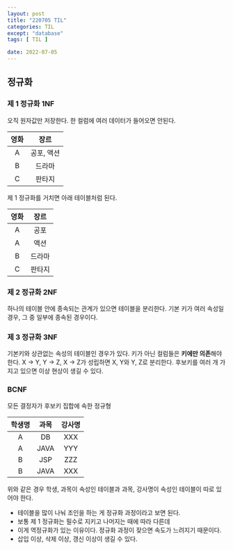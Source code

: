 ```yaml
---
layout: post
title: "220705 TIL"
categories: TIL
except: "database"
tags: [ TIL ]

date: 2022-07-05
---
```


## 정규화
### 제 1 정규화 1NF
오직 원자값만 저장한다. 한 컬럼에 여러 데이터가 들어오면 안된다. 

|영화|장르|
|:---:|:-------:|
|A|공포, 액션|
|B|드라마|
|C|판타지|

제 1 정규화를 거치면 아래 테이블처럼 된다.

|영화|장르|
|:---:|:-----:|
|A|공포|
|A|액션|
|B|드라마|
|C|판타지|

### 제 2 정규화 2NF
하나의 테이블 안에 종속되는 관계가 있으면 테이블을 분리한다. 기본 키가 여러 속성일 경우, 그 중 일부에 종속된 경우이다.

### 제 3 정규화 3NF
기본키와 상관없는 속성의 테이블인 경우가 있다. 키가 아닌 컬럼들은 **키에만 의존**해야한다.
X -> Y, Y -> Z, X -> Z가 성립하면 X, Y와 Y, Z로 분리한다.
후보키를 여러 개 가지고 있으면 이상 현상이 생길 수 있다.

### BCNF
모든 결정자가 후보키 집합에 속한 정규형

|학생명|과목|강사명|
|:-----:|:---:|:-----:|
|A|DB|XXX|
|A|JAVA|YYY|
|B|JSP|ZZZ|
|B|JAVA|XXX|

위와 같은 경우 학생, 과목이 속성인 테이블과 과목, 강사명이 속성인 테이블이 따로 있어야 한다.

- 테이블을 많이 나눠 조인을 하는 게 정규화 과정이라고 보면 된다. 
- 보통 제 1 정규화는 필수로 지키고 나머지는 때에 따라 다른데 
- 이게 역정규화가 있는 이유이다. 정규화 과정이 잦으면 속도가 느려지기 때문이다.
- 삽입 이상, 삭제 이상, 갱신 이상이 생길 수 있다.
<br>
<br>
